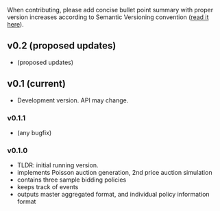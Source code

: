 
When contributing, please add concise bullet point summary with proper version increases according to Semantic Versioning convention ([read it here](http://semver.org)).

## v0.2 (proposed updates)

- (proposed updates)

## v0.1 (current)

- Development version. API may change.

### v0.1.1

- (any bugfix)

### v0.1.0

- TLDR: initial running version.
- implements Poisson auction generation, 2nd price auction simulation
- contains three sample bidding policies
- keeps track of events
- outputs master aggregated format, and individual policy information format
